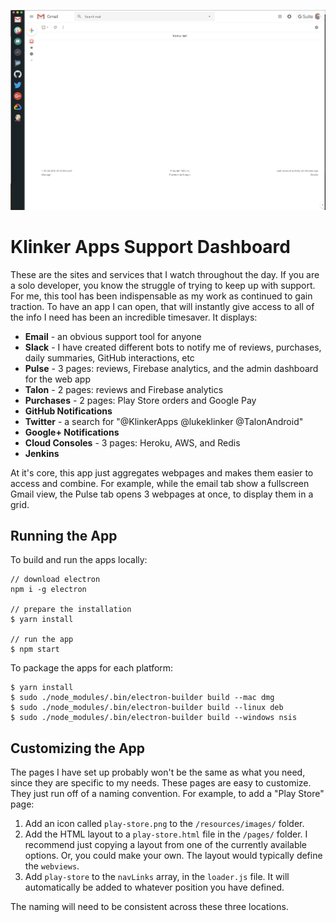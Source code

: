 ![header](/artwork/header.png)

# Klinker Apps Support Dashboard

These are the sites and services that I watch throughout the day. If you are a solo developer, you know the struggle of trying to keep up with support. For me, this tool has been indispensable as my work as continued to gain traction. To have an app I can open, that will instantly give access to all of the info I need has been an incredible timesaver. It displays:

* **Email** - an obvious support tool for anyone
* **Slack** - I have created different bots to notify me of reviews, purchases, daily summaries, GitHub interactions, etc
* **Pulse** - 3 pages: reviews, Firebase analytics, and the admin dashboard for the web app
* **Talon** - 2 pages: reviews and Firebase analytics
* **Purchases** - 2 pages: Play Store orders and Google Pay
* **GitHub Notifications**
* **Twitter** - a search for "@KlinkerApps @lukeklinker @TalonAndroid"
* **Google+ Notifications**
* **Cloud Consoles** - 3 pages: Heroku, AWS, and Redis
* **Jenkins**

At it's core, this app just aggregates webpages and makes them easier to access and combine. For example, while the email tab show a fullscreen Gmail view, the Pulse tab opens 3 webpages at once, to display them in a grid.

## Running the App

To build and run the apps locally:

```
// download electron
npm i -g electron

// prepare the installation
$ yarn install

// run the app
$ npm start
```

To package the apps for each platform:

```
$ yarn install
$ sudo ./node_modules/.bin/electron-builder build --mac dmg
$ sudo ./node_modules/.bin/electron-builder build --linux deb
$ sudo ./node_modules/.bin/electron-builder build --windows nsis
```

## Customizing the App

The pages I have set up probably won't be the same as what you need, since they are specific to my needs. These pages are easy to customize. They just run off of a naming convention. For example, to add a "Play Store" page:

1. Add an icon called `play-store.png` to the `/resources/images/` folder.
2. Add the HTML layout to a `play-store.html` file in the `/pages/` folder. I recommend just copying a layout from one of the currently available options. Or, you could make your own. The layout would typically define the `webviews`.
3. Add `play-store` to the `navLinks` array, in the `loader.js` file. It will automatically be added to whatever position you have defined.

The naming will need to be consistent across these three locations.
